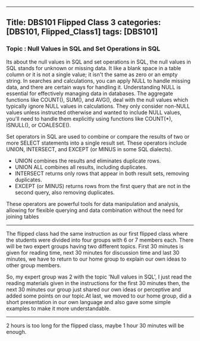 ---
Title: DBS101 Flipped Class 3
categories: [DBS101, Flipped_Class1]
tags: [DBS101]
----

### Topic : Null Values in SQL and Set Operations in SQL

Its about the null values in SQL and set operations in SQL, the null values in SQL stands for unknown or missing data. It like a blank space in a table column or it is not a single value; it isn't the same as zero or an empty string. In searches and calculations, you can apply NULL to handle missing data, and there are certain ways for handling it. Understanding NULL is essential for effectively managing data in databases. The aggregate functions like COUNT(), SUM(), and AVG(), deal with the null values which typically ignore NULL values in calculations. They only consider non-NULL values unless instructed otherwise and wanted to include NULL values, you'll need to handle them explicitly using functions like COUNT(*), ISNULL(), or COALESCE().

Set operators in SQL are used to combine or compare the results of two or more SELECT statements into a single result set. These operators include UNION, INTERSECT, and EXCEPT (or MINUS in some SQL dialects).

- UNION combines the results and eliminates duplicate rows.
- UNION ALL combines all results, including duplicates.
- INTERSECT returns only rows that appear in both result sets, removing duplicates.
- EXCEPT (or MINUS) returns rows from the first query that are not in the second query, also removing duplicates.

These operators are powerful tools for data manipulation and analysis, allowing for flexible querying and data combination without the need for joining tables 

----

The flipped class had the same instruction as our first flipped class where the students were divided into four groups with 6 or 7 members each. There will be two expert groups having two different topics. First 30 minutes is given for reading time, next 30 minutes for discussion time and last 30 minutes, we have to return to our home group to explain our own ideas to other group members.

So, my expert group was 2 with the topic 'Null values in SQL', I just read the reading materials given in the instructions for the first 30 minutes then, the next 30 minutes our group just shared our own ideas or perceptive and added some points on our topic.At last, we moved to our home group, did a short presentation in our own language and also gave some simple examples to make it more understandable.

----

2 hours is too long for the flipped class, maybe  1 hour 30 minutes will be enough.